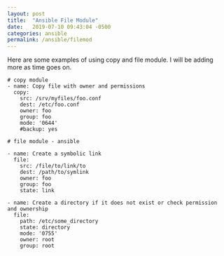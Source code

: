 ```yaml
---
layout: post
title:  "Ansible File Module"
date:   2019-07-10 09:43:04 -0500
categories: ansible
permalink: /ansible/filemod
---
```


Here are some examples of using copy and file module. I will be adding more as time goes on.

```
# copy module
- name: Copy file with owner and permissions
  copy:
    src: /srv/myfiles/foo.conf
    dest: /etc/foo.conf
    owner: foo
    group: foo
    mode: '0644'
    #backup: yes
```

```
# file module - ansible

- name: Create a symbolic link
  file:
    src: /file/to/link/to
    dest: /path/to/symlink
    owner: foo
    group: foo
    state: link

- name: Create a directory if it does not exist or check permission and ownership
  file:
    path: /etc/some_directory
    state: directory
    mode: '0755'
    owner: root
    group: root

``` 
